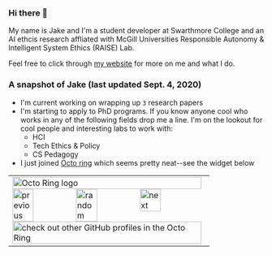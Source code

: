 ### Hi there 👋
My name is Jake and I'm a student developer at Swarthmore College and an AI ethcis research affliated with McGill Universities Responsible Autonomy & Intelligent System Ethics (RAISE) Lab. 

Feel free to click through [my website](https://jakec007.github.io/) for more on me and what I do. 

### A snapshot of Jake (last updated Sept. 4, 2020)
- I'm current working on wrapping up `3` research papers
- I'm starting to apply to PhD programs. If you know anyone cool who works in any of the following fields drop me a line. I'm on the lookout for cool people and interesting labs to work with:
  * HCI
  * Tech Ethics & Policy 
  * CS Pedagogy
- I just joined [Octo ring](https://octo-ring.com/) which seems pretty neat--see the widget below
  

<!--
**JakeC007/JakeC007** is a ✨ _special_ ✨ repository because its `README.md` (this file) appears on your GitHub profile.

Here are some ideas to get you started:

- 🔭 I’m currently working on ...
- 🌱 I’m currently learning ...
- 👯 I’m looking to collaborate on ...
- 🤔 I’m looking for help with ...
- 💬 Ask me about ...
- 📫 How to reach me: ...
- 😄 Pronouns: ...
- ⚡ Fun fact: ...
-->


<table><tbody><tr><td><a href="https://octo-ring.com/"><img src="https://octo-ring.com/static/img/widget/top.png" width="99%" alt="Octo Ring logo" align="top"></a><br><a href="https://octo-ring.com/p/JakeC007/prev"><img src="https://octo-ring.com/static/img/widget/prev.png" width="33%" alt="previous" align="top" title="previous profile"></a><a href="https://octo-ring.com/p/JakeC007/random"><img src="https://octo-ring.com/static/img/widget/random.png" width="33%" alt="random" align="top" title="random profile"></a><a href="https://octo-ring.com/p/JakeC007/next"><img src="https://octo-ring.com/static/img/widget/next.png" width="33%" alt="next" align="top" title="next profile"></a><br><a href="https://octo-ring.com/"><img src="https://octo-ring.com/static/img/widget/bottom.png" width="99%" alt="check out other GitHub profiles in the Octo Ring" align="top"></a></td></tr></tbody></table>
